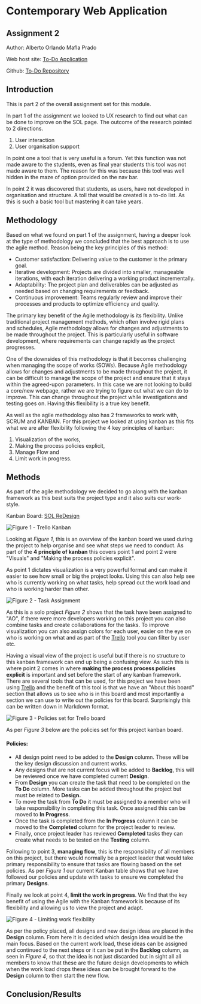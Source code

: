 # Contemporary Web Application
## Assignment 2

Author: Alberto Orlando Mafla Prado

Web host site: [To-Do Application](https://todolist-crud-bbd52.web.app/)

Github: [To-Do Repository](https://github.com/A0M0305/todolist_app.git)

## Introduction
This is part 2 of the overall assignment set for this module.

In part 1 of the assignment we looked to UX research to find out what can be done to improve on the SOL page. The outcome of the research pointed to 2 directions.

1. User interaction
2. User organisation support

In point one a tool that is very useful is a forum. Yet this function was not made aware to the students, even as final year students this tool was not made aware to them. The reason for this was because this tool was well hidden in the maze of option provided on the nav bar.

In point 2 it was discovered that students, as users, have not developed in organisation and structure. A toll that would be created is a to-do list. As this is such a basic tool but mastering it can take years.

## Methodology
Based on what we found on part 1 of the assignment, having a deeper look at the type of methodology we concluded that the best approach is to use the agile method. Reason being the key principles of this method:
* Customer satisfaction: Delivering value to the customer is the primary goal.
* Iterative development: Projects are divided into smaller, manageable iterations, with each iteration delivering a working product incrementally.
* Adaptability: The project plan and deliverables can be adjusted as needed based on changing requirements or feedback.
* Continuous improvement: Teams regularly review and improve their processes and products to optimize efficiency and quality.

The primary key benefit of the Agile methodology is its flexibility. Unlike traditional project management methods, which often involve rigid plans and schedules, Agile methodology allows for changes and adjustments to be made throughout the project. This is particularly useful in software development, where requirements can change rapidly as the project progresses.

One of the downsides of this methodology is that it becomes challenging when managing the scope of works (SOWs). Because Agile methodology allows for changes and adjustments to be made throughout the project, it can be difficult to manage the scope of the project and ensure that it stays within the agreed-upon parameters. In this case we are not looking to build a core/new webpage, rather we are trying to figure out what we can do to improve. This can change throughout the project while investigations and testing goes on. Having this flexibility is a true key benefit.

As well as the agile methodology also has 2 frameworks to work with, SCRUM and KANBAN. For this project we looked at using kanban as this fits what we are after flexibility following the 4 key principles of kanban:
1. Visualization of the works,
2. Making the process policies explicit,
3. Manage Flow and
4. Limit work in progress.

## Methods
As part of the agile methodology we decided to go along with the kanban framework as this best suits the project type and it also suits our work-style.

Kanban Board: [SOL ReDesign](https://trello.com/invite/b/oYmTzJ80/ATTIcfb2e444d412106a21cde43b77f680e696962331/sol-redesign)

![](/src/md/KanbanBoard.png "Figure 1 - Trello Kanban")

Looking at _Figure 1_, this is an overview of the kanban board we used during the project to help organise and see what steps we need to conduct. As part of the __4 principle of kanban__ this covers point 1 and point 2 were "Visuals" and "Making the process policies explicit".

As point 1 dictates visualization is a very powerful format and can make it easier to see how small or big the project looks. Using this can also help see who is currently working on what tasks, help spread out the work load and who is working harder than other.

![](/src/md/VisualizationExample.png "Figure 2 - Task Assignment")

As this is a solo project _Figure 2_ shows that the task have been assigned to "AO", if there were more developers working on this project you can also combine tasks and create collaborations for the tasks. To improve visualization you can also assign colors for each user, easier on the eye on who is working on what and as part of the [Trello](trello.com) tool you can filter by user etc.

Having a visual view of the project is useful but if there is no structure to this kanban framework can end up being a confusing view. As such this is where point 2 comes in where __making the process process policies explicit__ is important and set before the start of any kanban framework. There are several tools that can be used, for this project we have been using [Trello](trello.com) and the benefit of this tool is that we have an "About this board" section that allows us to see who is in this board and most importantly a section we can use to write out the policies for this board. Surprisingly this can be written down in Markdown format.

![](src/md/BoardPolicies.png "Figure 3 - Policies set for Trello board")

As per _Figure 3_ below are the policies set for this project kanban board.

#### Policies:
- All design point need to be added to the **Design** column. These  will be the key design discussion and current works.
- Any designs that are not current focus will be added to **Backlog**, this will be reviewed once we have completed current **Design**.
- From **Design** you can create the task that need to be completed on the **To Do** column. More tasks can be added throughout the project but must be related to **Design.**
- To move the task from **To Do** it must be assigned to a member who will take responsibility in completing this task. Once assigned this can be moved to **In Progress**.
- Once the task is completed from the **In Progress** column it can be moved to the **Completed** column for the project leader to review.
- Finally, once project leader has reviewed **Completed** tasks they can create what needs to be tested on the **Testing** column.

Following to point 3, __managing flow__, this is the responsibility of all members on this project,  but there would normally be a project leader that would take primary responsibility to ensure that tasks are flowing based on the set policies. As per _Figure 1_ our current Kanban table shows that we have followed our policies and update with tasks to ensure we completed the primary __Designs__.

Finally we look at point 4, __limit the work in progress__. We find that the key benefit of using the Agile with the Kanban framework is because of its flexibility and allowing us to view the project and adapt.

![](src/md/LimitWorks.png "Figure 4 - Limiting work flexibility")

As per the policy placed, all designs and new design ideas are placed in the __Design__ column. From here it is decided which design idea would be the main focus. Based on the current work load, these ideas can be assigned and continued to the next steps or it can be put in the __Backlog__ column, as seen in _Figure 4_, so that the idea is not just discarded but in sight all all members to know that these are the future design developments to which when the work load drops these ideas can be brought forward to the __Design__ column to then start the new flow.


## Conclusion/Results

